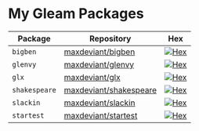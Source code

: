 # My Gleam Packages

| Package       | Repository                                                          | Hex                                                                                       |
| ------------- | ------------------------------------------------------------------- | ----------------------------------------------------------------------------------------- |
| `bigben`      | [maxdeviant/bigben](https://github.com/maxdeviant/bigben)           | [![Hex](https://img.shields.io/hexpm/v/bigben)](https://hex.pm/packages/bigben)           |
| `glenvy`      | [maxdeviant/glenvy](https://github.com/maxdeviant/glenvy)           | [![Hex](https://img.shields.io/hexpm/v/glenvy)](https://hex.pm/packages/glenvy)           |
| `glx`         | [maxdeviant/glx](https://github.com/maxdeviant/glx)                 | [![Hex](https://img.shields.io/hexpm/v/glx)](https://hex.pm/packages/glx)                 |
| `shakespeare` | [maxdeviant/shakespeare](https://github.com/maxdeviant/shakespeare) | [![Hex](https://img.shields.io/hexpm/v/shakespeare)](https://hex.pm/packages/shakespeare) |
| `slackin`     | [maxdeviant/slackin](https://github.com/maxdeviant/slackin)         | [![Hex](https://img.shields.io/hexpm/v/slackin)](https://hex.pm/packages/slackin)         |
| `startest`    | [maxdeviant/startest](https://github.com/maxdeviant/startest)       | [![Hex](https://img.shields.io/hexpm/v/startest)](https://hex.pm/packages/startest)       |
